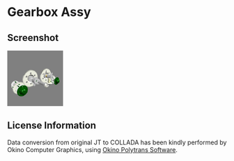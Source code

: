 # Gearbox Assy
## Screenshot

![screenshot](screenshot/screenshot.png)

## License Information

Data conversion from original JT to COLLADA has been kindly performed by Okino Computer Graphics, using [Okino Polytrans Software](http://www.okino.com/conv/conv.htm).
